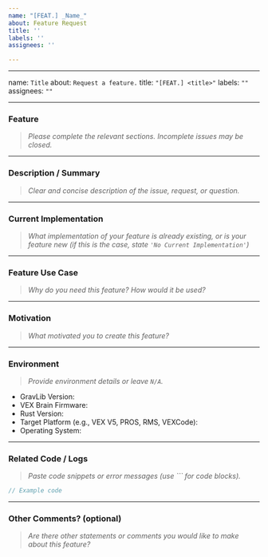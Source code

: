 ```yaml
---
name: "[FEAT.] _Name_"
about: Feature Request
title: ''
labels: ''
assignees: ''

---
```


---
name: `Title`
about: `Request a feature.`
title: `"[FEAT.] <title>"`
labels: `""`
assignees: `""`

---

### Feature

> _Please complete the relevant sections. Incomplete issues may be closed._

---

### Description / Summary

> _Clear and concise description of the issue, request, or question._

---

### Current Implementation

> _What implementation of your feature is already existing, or is your feature new (if this is the case, state `'No Current Implementation'`)_

---

### Feature Use Case

> _Why do you need this feature? How would it be used?_

---

### Motivation

> _What motivated you to create this feature?_

---

### Environment

> _Provide environment details or leave `N/A`._

- GravLib Version:  
- VEX Brain Firmware:  
- Rust Version:  
- Target Platform (e.g., VEX V5, PROS, RMS, VEXCode):  
- Operating System:  

---

### Related Code / Logs

> _Paste code snippets or error messages (use ``` for code blocks)._

```rust
// Example code
```
---

### Other Comments? (optional)

> _Are there other statements or comments you would like to make about this feature?_
